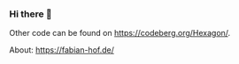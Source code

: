 ### Hi there 👋

Other code can be found on https://codeberg.org/Hexagon/.

About: https://fabian-hof.de/
